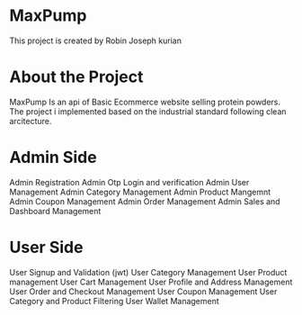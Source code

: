# MaxPump

This project is created by Robin Joseph kurian

# About the Project 

MaxPump Is an api of Basic Ecommerce website selling protein powders. The project i implemented based on the industrial standard following clean arcitecture.

# Admin Side

Admin Registration
Admin Otp Login and verification
Admin User Management
Admin Category Management
Admin Product Mangemnt
Admin Coupon Management
Admin Order Management
Admin Sales and Dashboard Management 

# User Side

User Signup and Validation (jwt)
User Category Management
User Product management
User Cart Management
User Profile and Address Management
User Order and Checkout Management
User Coupon Management
User Category and Product Filtering
User Wallet Management
